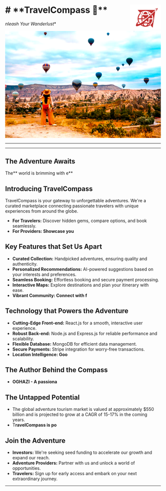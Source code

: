 <h1 align="left">
# **TravelCompass 🧭**
 <img align="right" alt="TravelCompass Logo" src="./travelcompass-frontend/public/mc2.png" width="100">
</h1>


*nleash Your Wanderlust**

<img alt="TravelCompass adventure" src="./travelcompass-frontend/public/adventure.png">



---

****

## **The Adventure Awaits**

The** world is brimming with e**

## **Introducing TravelCompass**

TravelCompass is your gateway to unforgettable adventures. We're a curated marketplace connecting passionate travelers with unique experiences from around the globe.

* **For Travelers:** Discover hidden gems, compare options, and book seamlessly.
* ****For Providers:** Showcase you**

## **Key Features that Set Us Apart**

* **Curated Collection:** Handpicked adventures, ensuring quality and authenticity.
* **Personalized Recommendations:** AI-powered suggestions based on your interests and preferences.
* **Seamless Booking:** Effortless booking and secure payment processing.
* **Interactive Maps:** Explore destinations and plan your itinerary with ease.
* ****Vibrant Community:** Connect with f**

## **Technology that Powers the Adventure**

* **Cutting-Edge Front-end:** React.js for a smooth, interactive user experience.
* **Robust Back-end:** Node.js and Express.js for reliable performance and scalability.
* **Flexible Database:** MongoDB for efficient data management.
* **Secure Payments:** Stripe integration for worry-free transactions.
* ****Location Intelligence:** Goo**

## **The Author Behind the Compass**

* ****OGHAZI** - A passiona**

## **The Untapped Potential**

* The global adventure tourism market is valued at approximately $550 billion and is projected to grow at a CAGR of 15-17% in the coming years.
* T**ravelCompass is po**

## **Join the Adventure** 

* **Investors:** We're seeking  seed funding to accelerate our growth and expand our reach.
* **Adventure Providers:** Partner with us and unlock a world of opportunities.
* **Travelers:** Sign up for early access and embark on your next extraordinary journey.

---
